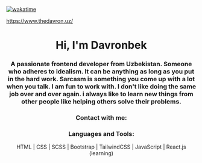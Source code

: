 [![wakatime](https://wakatime.com/badge/user/83f15fbe-84c2-49c2-ab88-3806c43296d9.svg)](https://wakatime.com/@83f15fbe-84c2-49c2-ab88-3806c43296d9)


https://www.thedavron.uz/

<h1 align="center">Hi, I'm Davronbek</h1>
<h3 align="center">A passionate frontend developer from Uzbekistan. Someone who adheres to idealism. It can be anything as long as you put in the hard work. Sarcasm is something you come up with a lot when you talk. I am fun to work with. I don't like doing the same job over and over again. i always like to learn new things from other people like helping others solve their problems.</h3>



<h3 align="center">Contact with me:</h3>
<p align="center">
<!-- <a href="https://linkedin.com/in/elbekgiyozov" target="_blank">linkedIn</a> | 
<a href="https://fb.com/elbekgiyozov" target="_blank">facebook</a> | 
<a href="https://instagram.com/elbekgiyozov" target="_blank">instagram</a> |
<a href="https://www.youtube.com/c/elbekgiyozov" target="_blank">you tube</a> |
<a href="https://t.me/atom_017" target="_blank">telegram</a> | 
<a href="https://t.me/atom_webdev" target="_blank">telegram channel</a> -->

</p>

<h3 align="center">Languages and Tools:</h3>
<p align="center"> HTML | CSS | SCSS | Bootstrap | TailwindCSS | JavaScript | React.js (learning) </p>

